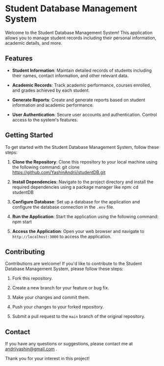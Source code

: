 # Student Database Management System

Welcome to the Student Database Management System! This application allows you to manage student records including their personal information, academic details, and more.

## Features

- **Student Information**: Maintain detailed records of students including their names, contact information, and other relevant data.

- **Academic Records**: Track academic performance, courses enrolled, and grades achieved by each student.

- **Generate Reports**: Create and generate reports based on student information and academic performance.

- **User Authentication**: Secure user accounts and authentication. Control access to the system's features.

## Getting Started

To get started with the Student Database Management System, follow these steps:

1. **Clone the Repository**: Clone this repository to your local machine using the following command:
git clone https://github.com/YashinAndrii/studentDB.git

2. **Install Dependencies**: Navigate to the project directory and install the required dependencies using a package manager like npm:
cd studentDB

3. **Configure Database**: Set up a database for the application and configure the database connection in the `.env` file.

4. **Run the Application**: Start the application using the following command:
npm start

5. **Access the Application**: Open your web browser and navigate to `http://localhost:3000` to access the application.

## Contributing

Contributions are welcome! If you'd like to contribute to the Student Database Management System, please follow these steps:

1. Fork this repository.

2. Create a new branch for your feature or bug fix.

3. Make your changes and commit them.

4. Push your changes to your forked repository.

5. Submit a pull request to the `main` branch of the original repository.

## Contact
If you have any questions or suggestions, please contact me at andriiyashin@gmail.com .

Thank you for your interest in this project!
